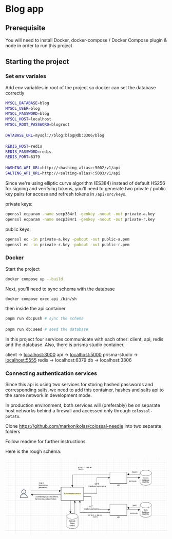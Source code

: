 # Blog app

## Prerequisite

You will need to install Docker, docker-compose / Docker Compose plugin & node in order to run this project

## Starting the project

### Set env variales

Add env variables in root of the project so docker can set the database correctly

```bash
MYSQL_DATABASE=blog
MYSQL_USER=blog
MYSQL_PASSWORD=blog
MYSQL_HOST=localhost
MYSQL_ROOT_PASSWORD=blogroot

DATABASE_URL=mysql://blog:blog@db:3306/blog

REDIS_HOST=redis
REDIS_PASSWORD=redis
REDIS_PORT=6379

HASHING_API_URL=http://<hashing-alias>:5002/v1/api
SALTING_API_URL=http://<salting-alias>:5003/v1/api
```

Since we're using elliptic curve algorithm (ES384) instead of default HS256 for signing and verifying tokens, you'll need to generate two private / public key pairs for access and refresh tokens in `/api/src/keys`.

private keys:

```bash
openssl ecparam -name secp384r1 -genkey -noout -out private-a.key
openssl ecparam -name secp384r1 -genkey -noout -out private-r.key
```

public keys:

```bash
openssl ec -in private-a.key -pubout -out public-a.pem
openssl ec -in private-r.key -pubout -out public-r.pem
```

### Docker

Start the project

```bash
docker compose up --build
```

Next, you'll need to sync schema with the database

```bash
docker compose exec api /bin/sh
```

then inside the api container

```bash
pnpm run db:push # sync the schema

pnpm run db:seed # seed the database
```

In this project four services communicate with each other: client, api, redis and the database. Also, there is prisma studio container.

client -> [localhost:3000](localhost:3000) api -> [localhost:5000](localhost:5000) prisma-studio -> [localhost:5555](localhost:5555) redis -> localhost:6379 db -> localhost:3306

### Connecting authentication services

Since this api is using two services for storing hashed passwords and corresponding salts, we need to add this container, hashes and salts api to the same network in development mode.

In production environment, both services will (preferably) be on separate host networks behind a firewall and accessed only through `colossal-potato`.

Clone <https://github.com/markonikolas/colossal-needle> into two separate folders

Follow readme for further instructions.

Here is the rough schema:

![Screenshot](schema.png)
